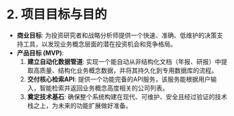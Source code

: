 # **2. 项目目标与目的**

* **商业目标**: 为投资研究者和战略分析师提供一个快速、准确、低维护的决策支持工具，以发现业务概念层面的潜在投资机会和竞争格局。
* **产品目标 (MVP)**:
    1.  **建立自动化数据管道**: 实现一个能自动从非结构化文档（年报、研报）中提取高质量、结构化业务概念数据，并将其持久化到专用数据库的流程。
    2.  **交付核心检索API**: 提供一个功能完备的API服务，该服务能根据用户输入，智能检索并返回业务概念高度相关的公司列表。
    3.  **奠定技术基石**: 确保整个系统构建在现代、可维护、安全且经过验证的技术栈之上，为未来的功能扩展做好准备。
